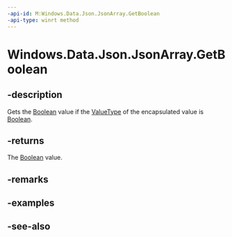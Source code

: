 ```yaml
---
-api-id: M:Windows.Data.Json.JsonArray.GetBoolean
-api-type: winrt method
---
```


<!-- Method syntax
public bool GetBoolean()
-->

# Windows.Data.Json.JsonArray.GetBoolean

## -description
Gets the [Boolean](https://docs.microsoft.com/dotnet/api/system.boolean?redirectedfrom=MSDN) value if the [ValueType](ijsonvalue_valuetype.md) of the encapsulated value is [Boolean](https://docs.microsoft.com/dotnet/api/system.boolean?redirectedfrom=MSDN).

## -returns
The [Boolean](https://docs.microsoft.com/dotnet/api/system.boolean?redirectedfrom=MSDN) value.

## -remarks

## -examples

## -see-also
